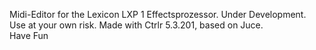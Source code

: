 Midi-Editor for the Lexicon LXP 1 Effectsprozessor.
Under Development. Use at your own risk.  Made with Ctrlr 5.3.201,  based on Juce.  
Have Fun
